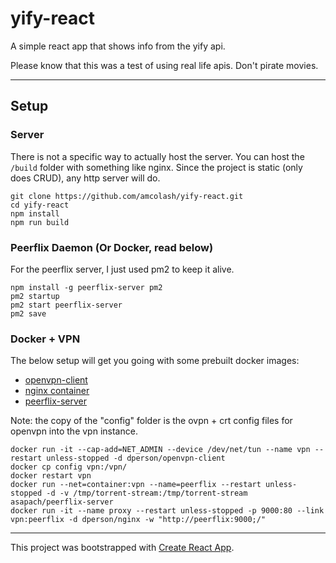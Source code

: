 # yify-react
A simple react app that shows info from the yify api.

Please know that this was a test of using real life apis. Don't pirate movies.

---

## Setup

### Server
There is not a specific way to actually host the server. You can host the `/build` folder with something like nginx. Since the project is static (only does CRUD), any http server will do.
```
git clone https://github.com/amcolash/yify-react.git
cd yify-react
npm install
npm run build
```

### Peerflix Daemon (Or Docker, read below)
For the peerflix server, I just used pm2 to keep it alive.
```
npm install -g peerflix-server pm2
pm2 startup
pm2 start peerflix-server
pm2 save
```

### Docker + VPN
The below setup will get you going with some prebuilt docker images:
- [openvpn-client](https://github.com/dperson/openvpn-client)
- [nginx container](https://github.com/dperson/nginx)
- [peerflix-server](https://github.com/asapach/peerflix-server)

Note: the copy of the "config" folder is the ovpn + crt config files for openvpn into the vpn instance.
```
docker run -it --cap-add=NET_ADMIN --device /dev/net/tun --name vpn --restart unless-stopped -d dperson/openvpn-client
docker cp config vpn:/vpn/
docker restart vpn
docker run --net=container:vpn --name=peerflix --restart unless-stopped -d -v /tmp/torrent-stream:/tmp/torrent-stream asapach/peerflix-server
docker run -it --name proxy --restart unless-stopped -p 9000:80 --link vpn:peerflix -d dperson/nginx -w "http://peerflix:9000;/"
```

---

This project was bootstrapped with [Create React App](https://github.com/facebookincubator/create-react-app).
